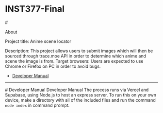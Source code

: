 # INST377-Final

#<a name="section-1"></a> 

About

Project title: Anime scene locator

Description: This project allows users to submit images which will then be sourced through trace.moe API in order to determine which anime and scene the image is from.
Target browsers: Users are expected to use Chrome or Firefox on PC in order to avoid bugs.

* [Developer Manual](#section-2)







----
#<a name="section-2"></a> Developer Manual
Developer Manual
The process runs via Vercel and Supabase, using Node.js to host an express server. To run this on your own device, make a directory with all of the included files and run the command `node index` in command prompt.
